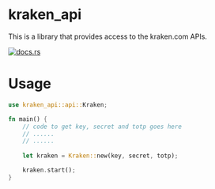 # kraken_api
This is a library that provides access to the kraken.com APIs.

[![docs.rs](https://docs.rs/kraken_api/badge.svg)](https://docs.rs/kraken_api)

# Usage
```rust
use kraken_api::api::Kraken;

fn main() {
    // code to get key, secret and totp goes here
    // ......
    // ......
    
    let kraken = Kraken::new(key, secret, totp);

    kraken.start();
}
```

